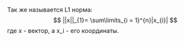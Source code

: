 Так же называется L1 норма:
$$
||x||_{1}= \sum\limits_{i = 1}^{n}|x_{i}|
$$
 где x - вектор, а x_i - его координаты. 